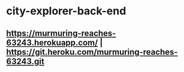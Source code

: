 # city-explorer-back-end

## https://murmuring-reaches-63243.herokuapp.com/ | https://git.heroku.com/murmuring-reaches-63243.git
